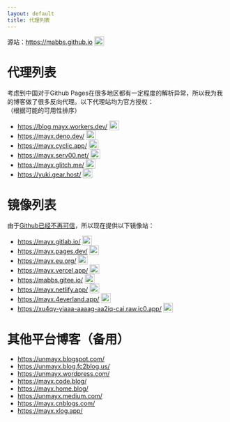 ```yaml
---
layout: default
title: 代理列表
---
```


<script>
  function is_offine(this_img){
    this_img.src = "/images/offline.svg";
  }
</script>

  源站：<https://mabbs.github.io> <img src="https://mabbs.github.io/images/online.svg" style="width:22px;vertical-align: bottom" onerror="is_offline(this)"/>   



# 代理列表
考虑到中国对于Github Pages在很多地区都有一定程度的解析异常，所以我为我的博客做了很多反向代理。以下代理站均为官方授权：   
（根据可能的可用性排序）   
- <https://blog.mayx.workers.dev/> <img src="https://blog.mayx.workers.dev/images/online.svg" style="width:22px;vertical-align: bottom" onerror="is_offline(this)"/>   
- <https://mayx.deno.dev/> <img src="https://mayx.deno.dev/images/online.svg" style="width:22px;vertical-align: bottom" onerror="is_offline(this)"/>   
- <https://mayx.cyclic.app/> <img src="https://mayx.cyclic.app/images/online.svg" style="width:22px;vertical-align: bottom" onerror="is_offline(this)"/>   
- <https://mayx.serv00.net/> <img src="https://mayx.serv00.net/images/online.svg" style="width:22px;vertical-align: bottom" onerror="is_offline(this)"/>   
- <https://mayx.glitch.me/> <img src="https://mayx.glitch.me/images/online.svg" style="width:22px;vertical-align: bottom" onerror="is_offline(this)"/>   
- <https://yuki.gear.host/> <img src="https://yuki.gear.host/images/online.svg" style="width:22px;vertical-align: bottom" onerror="is_offline(this)"/>   

# 镜像列表
由于[Github已经不再可信](/2022/01/04/banned.html)，所以现在提供以下镜像站：   
- <https://mayx.gitlab.io/> <img src="https://mayx.gitlab.io/images/online.svg" style="width:22px;vertical-align: bottom" onerror="is_offline(this)"/>   
- <https://mayx.pages.dev/> <img src="https://mayx.pages.dev/images/online.svg" style="width:22px;vertical-align: bottom" onerror="is_offline(this)"/>   
- <https://mayx.eu.org/> <img src="https://mayx.eu.org/images/online.svg" style="width:22px;vertical-align: bottom" onerror="is_offline(this)"/>   
- <https://mayx.vercel.app/> <img src="https://mayx.vercel.app/images/online.svg" style="width:22px;vertical-align: bottom" onerror="is_offline(this)"/>   
- <https://mabbs.gitee.io/> <img src="https://mabbs.gitee.io/images/online.svg" style="width:22px;vertical-align: bottom" onerror="is_offline(this)"/>   
- <https://mayx.netlify.app/> <img src="https://mayx.netlify.app/images/online.svg" style="width:22px;vertical-align: bottom" onerror="is_offline(this)"/>   
- <https://mayx.4everland.app/> <img src="https://mayx.4everland.app/images/online.svg" style="width:22px;vertical-align: bottom" onerror="is_offline(this)"/>   
- <https://xu4qy-yiaaa-aaaag-aa2iq-cai.raw.ic0.app/> <img src="https://xu4qy-yiaaa-aaaag-aa2iq-cai.raw.ic0.app/images/online.svg" style="width:22px;vertical-align: bottom" onerror="is_offline(this)"/>   

# 其他平台博客（备用）
- <https://unmayx.blogspot.com/>   
- <https://unmayx.blog.fc2blog.us/>   
- <https://unmayx.wordpress.com/>   
- <https://mayx.code.blog/>   
- <https://mayx.home.blog/>   
- <https://unmayx.medium.com/>   
- <https://mayx.cnblogs.com/>   
- <https://mayx.xlog.app/>   
